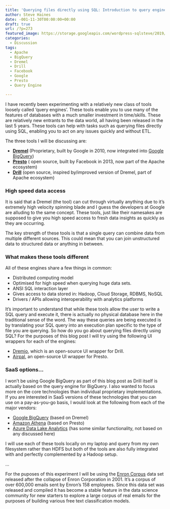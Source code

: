 ```yaml
---
title: 'Querying files directly using SQL: Introduction to query engines.'
author: Steve Haines
date: -001-11-30T00:00:00+00:00
draft: true
url: /?p=273
featured_image: https://storage.googleapis.com/wordpress-sqlsteve/2019/04/dremel-1568x1173.jpg
categories:
  - Discussion
tags:
  - Apache
  - BigQuery
  - Dremel
  - Drill
  - Facebook
  - Google
  - Presto
  - Query Engine

---
```

I have recently been experimenting with a relatively new class of tools loosely called &#8216;query engines&#8217;. These tools enable you to use many of the features of databases with a much smaller investment in time/skills. These are relatively new entrants to the data world, all having been released in the last 5 years. These tools can help with tasks such as querying files directly using SQL, enabling you to act on any issues quickly and without ETL.

The three tools I will be discussing are:

  * **[Dremel][1]** (Proprietary, built by Google in 2010, now integrated into [Google BigQuery][2])
  * **[Presto][3]** ( open source, built by Facebook in 2013, now part of the Apache ecosystem)
  * **[Drill][4]** (open source, inspired by/improved version of Dremel, part of Apache ecosystem)

### High speed data access

It is said that a Dremel (the tool) can cut through virtually anything due to it&#8217;s extremely high velocity spinning blade and I guess the developers at Google are alluding to the same concept. These tools, just like their namesakes are supposed to give you high speed access to fresh data insights as quickly as they are occurring.

The key strength of these tools is that a single query can combine data from multiple different sources. This could mean that you can join unstructured data to structured data or anything in between.

### What makes these tools different

All of these engines share a few things in common:

  * Distributed computing model
  * Optimised for high speed when querying huge data sets.
  * ANSI SQL interaction layer
  * Gives access to data stored in: Hadoop, Cloud Storage, RDBMS, NoSQL
  * Drivers / APIs allowing interoperability with analytics platforms

It&#8217;s important to understand that while these tools allow the user to write a SQL query and execute it, there is actually no physical database here in the traditional sense of the word. The way these queries are being executed is by translating your SQL query into an execution plan specific to the type of file you are querying. So how do you go about querying files directly using SQL? For the purposes of this blog post I will try using the following UI wrappers for each of the engines:

  * [Dremio][5], which is an open-source UI wrapper for Drill.
  * [Airpal][6], an open-source UI wrapper for Presto.

### SaaS options&#8230;

I won&#8217;t be using Google BigQuery as part of this blog post as Drill itself is actually based on the query engine for BigQuery. I also wanted to focus more on the core technologies than individual proprietary implementations. If you are interested in SaaS versions of these technologies that you can use on a pay-as-you-go basis, I would look at the following from each of the major vendors:

  * [Google BigQuery][2] (based on Dremel)
  * [Amazon Athena][7] (based on Presto)
  * [Azure Data Lake Analytics][8] (has some similar functionality, not based on any discussed here)

I will use each of these tools locally on my laptop and query from my own filesystem rather than HDFS but both of the tools are also fully integrated with and perfectly complemented by a Hadoop setup.

&#8230;



For the puposes of this experiment I will be using the [Enron Corpus][9] data set released after the collapse of Enron Corporation in 2001. It&#8217;s a corpus of over 600,000 emails sent by Enron&#8217;s 158 employees. Since this data set was released and compiled it has become a stable feature in the data science community for new starters to explore a large corpus of real emails for the purposes of building various free text classification models.

[1]: https://storage.googleapis.com/pub-tools-public-publication-data/pdf/36632.pdf
[2]: https://cloud.google.com/bigquery/
[3]: https://github.com/prestodb/presto
[4]: https://drill.apache.org/
[5]: https://www.dremio.com/
[6]: https://airbnb.io/airpal/
[7]: https://aws.amazon.com/athena/
[8]: https://azure.microsoft.com/en-us/services/data-lake-analytics/
[9]: https://en.wikipedia.org/wiki/Enron_Corpus